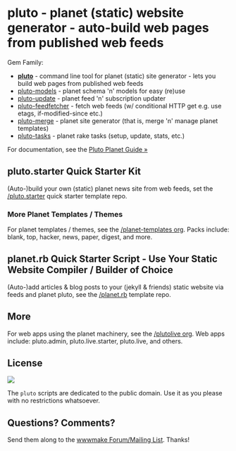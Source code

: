 # pluto - planet (static) website generator - auto-build web pages from published web feeds

Gem Family:

- [**pluto**](pluto) - command line tool for planet (static) site generator - lets you build web pages from published web feeds
- [pluto-models](pluto-models) - planet schema 'n' models for easy (re)use
- [pluto-update](pluto-update) - planet feed 'n' subscription updater
- [pluto-feedfetcher](pluto-feedfetcher) - fetch web feeds (w/ conditional HTTP get e.g. use etags, if-modified-since etc.)
- [pluto-merge](pluto-merge) - planet site generator (that is, merge 'n' manage planet templates)
- [pluto-tasks](pluto-tasks) - planet rake tasks (setup, update, stats, etc.)


For documentation, see the [Pluto Planet Guide »](http://feedreader.github.io)


## pluto.starter Quick Starter Kit 

(Auto-)build your own (static) planet news site from web feeds, set the [/pluto.starter](https://github.com/feedreader/pluto.starter) quick starter template repo.

### More Planet Templates / Themes

For planet templates / themes, see the [/planet-templates org](https://github.com/planet-templates). Packs include:  blank, top, hacker, news, paper, digest, and more.



## planet.rb Quick Starter Script - Use Your Static Website Compiler / Builder of Choice

(Auto-)add articles & blog posts to your (jekyll & friends) static website via feeds and planet pluto, see the [/planet.rb](https://github.com/feedreader/planet.rb) template repo.


## More

For web apps using the planet machinery, see the [/plutolive org](https://github.com/plutolive).
Web apps include:
pluto.admin, pluto.live.starter, pluto.live, and others.



## License

![](https://publicdomainworks.github.io/buttons/zero88x31.png)

The `pluto` scripts are dedicated to the public domain.
Use it as you please with no restrictions whatsoever.


## Questions? Comments?

Send them along to the [wwwmake Forum/Mailing List](http://groups.google.com/group/wwwmake).
Thanks!
